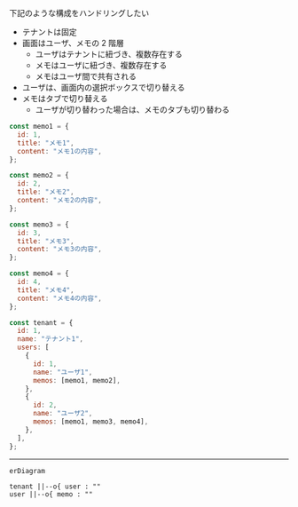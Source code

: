 下記のような構成をハンドリングしたい

- テナントは固定
- 画面はユーザ、メモの 2 階層
  - ユーザはテナントに紐づき、複数存在する
  - メモはユーザに紐づき、複数存在する
  - メモはユーザ間で共有される
- ユーザは、画面内の選択ボックスで切り替える
- メモはタブで切り替える
  - ユーザが切り替わった場合は、メモのタブも切り替わる

```js
const memo1 = {
  id: 1,
  title: "メモ1",
  content: "メモ1の内容",
};

const memo2 = {
  id: 2,
  title: "メモ2",
  content: "メモ2の内容",
};

const memo3 = {
  id: 3,
  title: "メモ3",
  content: "メモ3の内容",
};

const memo4 = {
  id: 4,
  title: "メモ4",
  content: "メモ4の内容",
};

const tenant = {
  id: 1,
  name: "テナント1",
  users: [
    {
      id: 1,
      name: "ユーザ1",
      memos: [memo1, memo2],
    },
    {
      id: 2,
      name: "ユーザ2",
      memos: [memo1, memo3, memo4],
    },
  ],
};
```

---

```mermaid
erDiagram

tenant ||--o{ user : ""
user ||--o{ memo : ""
```
